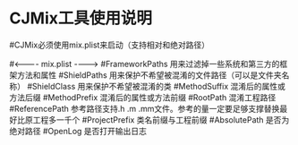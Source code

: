 # CJMix工具使用说明

#CJMix必须使用mix.plist来启动（支持相对和绝对路径）

#<---- mix.plist ---->
#FrameworkPaths 用来过滤掉一些系统和第三方的框架方法和属性
#ShieldPaths 用来保护不希望被混淆的文件路径（可以是文件夹名称）
#ShieldClass 用来保护不希望被混淆的类
#MethodSuffix 混淆后的属性或方法后缀
#MethodPrefix 混淆后的属性或方法前缀
#RootPath 混淆工程路径
#ReferencePath 参考路径支持.h .m .mm文件。参考的量一定要足够支撑替换最好比原工程多一千个
#ProjectPrefix 类名前缀与工程前缀
#AbsolutePath 是否为绝对路径
#OpenLog 是否打开输出日志

